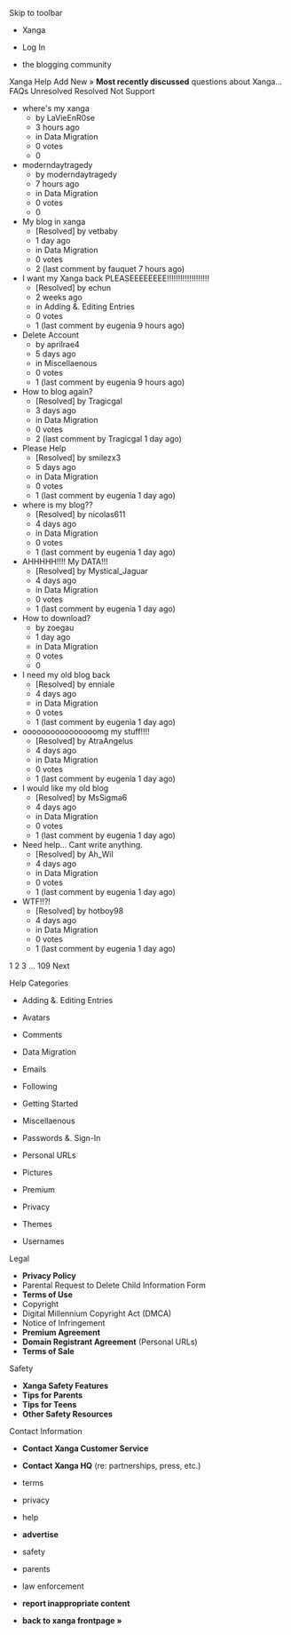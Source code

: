 Skip to toolbar

*   Xanga

*   Log In

*   the blogging community

Xanga Help Add New » **Most recently discussed** questions about Xanga… FAQs Unresolved Resolved Not Support

*   where's my xanga
    *   by LaVieEnR0se
    *   3 hours ago
    *   in Data Migration
    *   0 votes
    *   0
*   moderndaytragedy
    *   by moderndaytragedy
    *   7 hours ago
    *   in Data Migration
    *   0 votes
    *   0
*   My blog in xanga
    *   \[Resolved\] by vetbaby
    *   1 day ago
    *   in Data Migration
    *   0 votes
    *   2 (last comment by fauquet 7 hours ago)
*   I want my Xanga back PLEASEEEEEEEE!!!!!!!!!!!!!!!!!!!
    *   \[Resolved\] by echun
    *   2 weeks ago
    *   in Adding &. Editing Entries
    *   0 votes
    *   1 (last comment by eugenia 9 hours ago)
*   Delete Account
    *   by aprilrae4
    *   5 days ago
    *   in Miscellaenous
    *   0 votes
    *   1 (last comment by eugenia 9 hours ago)
*   How to blog again?
    *   \[Resolved\] by Tragicgal
    *   3 days ago
    *   in Data Migration
    *   0 votes
    *   2 (last comment by Tragicgal 1 day ago)
*   Please Help
    *   \[Resolved\] by smilezx3
    *   5 days ago
    *   in Data Migration
    *   0 votes
    *   1 (last comment by eugenia 1 day ago)
*   where is my blog??
    *   \[Resolved\] by nicolas611
    *   4 days ago
    *   in Data Migration
    *   0 votes
    *   1 (last comment by eugenia 1 day ago)
*   AHHHHH!!!! My DATA!!!
    *   \[Resolved\] by Mystical\_Jaguar
    *   4 days ago
    *   in Data Migration
    *   0 votes
    *   1 (last comment by eugenia 1 day ago)
*   How to download?
    *   by zoegau
    *   1 day ago
    *   in Data Migration
    *   0 votes
    *   0
*   I need my old blog back
    *   \[Resolved\] by enniale
    *   4 days ago
    *   in Data Migration
    *   0 votes
    *   1 (last comment by eugenia 1 day ago)
*   oooooooooooooooomg my stuff!!!!
    *   \[Resolved\] by AtraAngelus
    *   4 days ago
    *   in Data Migration
    *   0 votes
    *   1 (last comment by eugenia 1 day ago)
*   I would like my old blog
    *   \[Resolved\] by MsSigma6
    *   4 days ago
    *   in Data Migration
    *   0 votes
    *   1 (last comment by eugenia 1 day ago)
*   Need help... Cant write anything.
    *   \[Resolved\] by Ah\_Wil
    *   4 days ago
    *   in Data Migration
    *   0 votes
    *   1 (last comment by eugenia 1 day ago)
*   WTF!!?!
    *   \[Resolved\] by hotboy98
    *   4 days ago
    *   in Data Migration
    *   0 votes
    *   1 (last comment by eugenia 1 day ago)

1 2 3 ... 109 Next

Help Categories

*   Adding &. Editing Entries
*   Avatars
*   Comments
*   Data Migration
*   Emails
*   Following
*   Getting Started
*   Miscellaenous

*   Passwords &. Sign-In
*   Personal URLs
*   Pictures
*   Premium
*   Privacy
*   Themes
*   Usernames

Legal

*   **Privacy Policy**
*   Parental Request to Delete Child Information Form
*   **Terms of Use**
*   Copyright
*   Digital Millennium Copyright Act (DMCA)
*   Notice of Infringement
*   **Premium Agreement**
*   **Domain Registrant Agreement** (Personal URLs)
*   **Terms of Sale**

Safety

*   **Xanga Safety Features**
*   **Tips for Parents**
*   **Tips for Teens**
*   **Other Safety Resources**

Contact Information

*   **Contact Xanga Customer Service**
*   **Contact Xanga HQ** (re: partnerships, press, etc.)

*   terms
*   privacy
*   help
*   **advertise**

*   safety
*   parents
*   law enforcement
*   **report inappropriate content**

*   **back to xanga frontpage »**